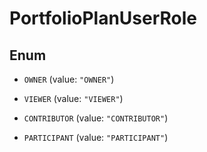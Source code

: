 
# PortfolioPlanUserRole

## Enum


* `OWNER` (value: `"OWNER"`)

* `VIEWER` (value: `"VIEWER"`)

* `CONTRIBUTOR` (value: `"CONTRIBUTOR"`)

* `PARTICIPANT` (value: `"PARTICIPANT"`)



